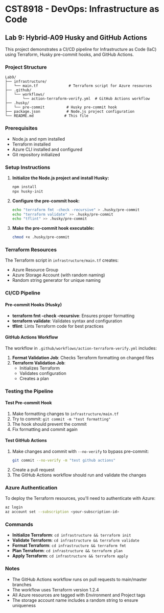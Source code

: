 # CST8918 - DevOps: Infrastructure as Code
## Lab 9: Hybrid-A09 Husky and GitHub Actions

This project demonstrates a CI/CD pipeline for Infrastructure as Code (IaC) using Terraform, Husky pre-commit hooks, and GitHub Actions.

### Project Structure

```
Lab9/
├── infrastructure/
│   └── main.tf              # Terraform script for Azure resources
├── .github/
│   └── workflows/
│       └── action-terraform-verify.yml  # GitHub Actions workflow
├── .husky/
│   └── pre-commit          # Husky pre-commit hook
├── package.json            # Node.js project configuration
└── README.md              # This file
```

### Prerequisites

- Node.js and npm installed
- Terraform installed
- Azure CLI installed and configured
- Git repository initialized

### Setup Instructions

1. **Initialize the Node.js project and install Husky:**
   ```bash
   npm install
   npx husky-init
   ```

2. **Configure the pre-commit hook:**
   ```bash
   echo "terraform fmt -check -recursive" > .husky/pre-commit
   echo "terraform validate" >> .husky/pre-commit
   echo "tflint" >> .husky/pre-commit
   ```

3. **Make the pre-commit hook executable:**
   ```bash
   chmod +x .husky/pre-commit
   ```

### Terraform Resources

The Terraform script in `infrastructure/main.tf` creates:
- Azure Resource Group
- Azure Storage Account (with random naming)
- Random string generator for unique naming

### CI/CD Pipeline

#### Pre-commit Hooks (Husky)
- **terraform fmt -check -recursive**: Ensures proper formatting
- **terraform validate**: Validates syntax and configuration
- **tflint**: Lints Terraform code for best practices

#### GitHub Actions Workflow
The workflow in `.github/workflows/action-terraform-verify.yml` includes:

1. **Format Validation Job**: Checks Terraform formatting on changed files
2. **Terraform Validation Job**: 
   - Initializes Terraform
   - Validates configuration
   - Creates a plan

### Testing the Pipeline

#### Test Pre-commit Hook
1. Make formatting changes to `infrastructure/main.tf`
2. Try to commit: `git commit -m "test formatting"`
3. The hook should prevent the commit
4. Fix formatting and commit again

#### Test GitHub Actions
1. Make changes and commit with `--no-verify` to bypass pre-commit:
   ```bash
   git commit --no-verify -m "test github actions"
   ```
2. Create a pull request
3. The GitHub Actions workflow should run and validate the changes

### Azure Authentication

To deploy the Terraform resources, you'll need to authenticate with Azure:

```bash
az login
az account set --subscription <your-subscription-id>
```

### Commands

- **Initialize Terraform**: `cd infrastructure && terraform init`
- **Validate Terraform**: `cd infrastructure && terraform validate`
- **Format Terraform**: `cd infrastructure && terraform fmt`
- **Plan Terraform**: `cd infrastructure && terraform plan`
- **Apply Terraform**: `cd infrastructure && terraform apply`

### Notes

- The GitHub Actions workflow runs on pull requests to main/master branches
- The workflow uses Terraform version 1.2.4
- All Azure resources are tagged with Environment and Project tags
- The storage account name includes a random string to ensure uniqueness 